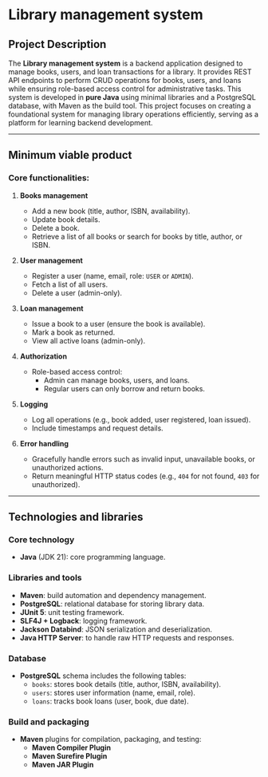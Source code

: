 # Library management system

## Project Description

The **Library management system** is a backend application designed to manage books, users, and loan transactions for a library. It provides REST API endpoints to perform CRUD operations for books, users, and loans while ensuring role-based access control for administrative tasks. This system is developed in **pure Java** using minimal libraries and a PostgreSQL database, with Maven as the build tool. This project focuses on creating a foundational system for managing library operations efficiently, serving as a platform for learning backend development.

---

## Minimum viable product 

### Core functionalities:

1. **Books management**

    - Add a new book (title, author, ISBN, availability).
    - Update book details.
    - Delete a book.
    - Retrieve a list of all books or search for books by title, author, or ISBN.

2. **User management**

    - Register a user (name, email, role: `USER` or `ADMIN`).
    - Fetch a list of all users.
    - Delete a user (admin-only).

3. **Loan management**

    - Issue a book to a user (ensure the book is available).
    - Mark a book as returned.
    - View all active loans (admin-only).

4. **Authorization**

    - Role-based access control:
        - Admin can manage books, users, and loans.
        - Regular users can only borrow and return books.

5. **Logging**

    - Log all operations (e.g., book added, user registered, loan issued).
    - Include timestamps and request details.

6. **Error handling**
    - Gracefully handle errors such as invalid input, unavailable books, or unauthorized actions.
    - Return meaningful HTTP status codes (e.g., `404` for not found, `403` for unauthorized).

---

## Technologies and libraries

### Core technology

-   **Java** (JDK 21): core programming language.

### Libraries and tools

-   **Maven**: build automation and dependency management.
-   **PostgreSQL**: relational database for storing library data.
-   **JUnit 5**: unit testing framework.
-   **SLF4J + Logback**: logging framework.
-   **Jackson Databind**: JSON serialization and deserialization.
-   **Java HTTP Server**: to handle raw HTTP requests and responses.

### Database

-   **PostgreSQL** schema includes the following tables:
    -   `books`: stores book details (title, author, ISBN, availability).
    -   `users`: stores user information (name, email, role).
    -   `loans`: tracks book loans (user, book, due date).

### Build and packaging

-   **Maven** plugins for compilation, packaging, and testing:
    -   **Maven Compiler Plugin**
    -   **Maven Surefire Plugin**
    -   **Maven JAR Plugin**